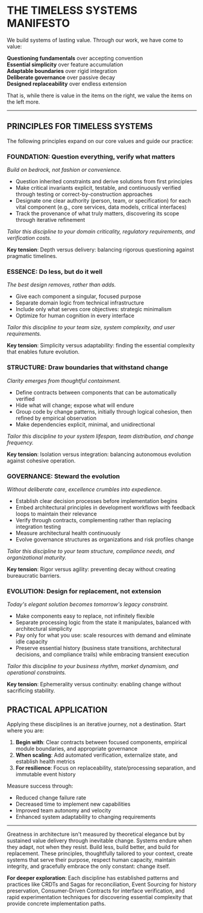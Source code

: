 # THE TIMELESS SYSTEMS MANIFESTO

We build systems of lasting value. Through our work, we have come to value:

**Questioning fundamentals** over accepting convention  
**Essential simplicity** over feature accumulation  
**Adaptable boundaries** over rigid integration  
**Deliberate governance** over passive decay  
**Designed replaceability** over endless extension  

That is, while there is value in the items on the right, we value the items on the left more.

---

## PRINCIPLES FOR TIMELESS SYSTEMS

The following principles expand on our core values and guide our practice:

### FOUNDATION: Question everything, verify what matters

*Build on bedrock, not fashion or convenience.*

- Question inherited constraints and derive solutions from first principles
- Make critical invariants explicit, testable, and continuously verified through testing or correct-by-construction approaches
- Designate one clear authority (person, team, or specification) for each vital component (e.g., core services, data models, critical interfaces)
- Track the provenance of what truly matters, discovering its scope through iterative refinement

*Tailor this discipline to your domain criticality, regulatory requirements, and verification costs.*

**Key tension**: Depth versus delivery: balancing rigorous questioning against pragmatic timelines.

### ESSENCE: Do less, but do it well

*The best design removes, rather than adds.*

- Give each component a singular, focused purpose
- Separate domain logic from technical infrastructure 
- Include only what serves core objectives: strategic minimalism
- Optimize for human cognition in every interface

*Tailor this discipline to your team size, system complexity, and user requirements.*

**Key tension**: Simplicity versus adaptability: finding the essential complexity that enables future evolution.

### STRUCTURE: Draw boundaries that withstand change

*Clarity emerges from thoughtful containment.*

- Define contracts between components that can be automatically verified
- Hide what will change; expose what will endure
- Group code by change patterns, initially through logical cohesion, then refined by empirical observation
- Make dependencies explicit, minimal, and unidirectional

*Tailor this discipline to your system lifespan, team distribution, and change frequency.*

**Key tension**: Isolation versus integration: balancing autonomous evolution against cohesive operation.

### GOVERNANCE: Steward the evolution

*Without deliberate care, excellence crumbles into expedience.*

- Establish clear decision processes before implementation begins
- Embed architectural principles in development workflows with feedback loops to maintain their relevance
- Verify through contracts, complementing rather than replacing integration testing
- Measure architectural health continuously
- Evolve governance structures as organizations and risk profiles change

*Tailor this discipline to your team structure, compliance needs, and organizational maturity.*

**Key tension**: Rigor versus agility: preventing decay without creating bureaucratic barriers.

### EVOLUTION: Design for replacement, not extension

*Today's elegant solution becomes tomorrow's legacy constraint.*

- Make components easy to replace, not infinitely flexible
- Separate processing logic from the state it manipulates, balanced with architectural simplicity
- Pay only for what you use: scale resources with demand and eliminate idle capacity
- Preserve essential history (business state transitions, architectural decisions, and compliance trails) while embracing transient execution

*Tailor this discipline to your business rhythm, market dynamism, and operational constraints.*

**Key tension**: Ephemerality versus continuity: enabling change without sacrificing stability.

## PRACTICAL APPLICATION

Applying these disciplines is an iterative journey, not a destination. Start where you are:

1. **Begin with**: Clear contracts between focused components, empirical module boundaries, and appropriate governance
2. **When scaling**: Add automated verification, externalize state, and establish health metrics
3. **For resilience**: Focus on replaceability, state/processing separation, and immutable event history

Measure success through:
- Reduced change failure rate
- Decreased time to implement new capabilities
- Improved team autonomy and velocity
- Enhanced system adaptability to changing requirements

---

Greatness in architecture isn't measured by theoretical elegance but by sustained value delivery through inevitable change. Systems endure when they adapt, not when they resist. Build less, build better, and build for replacement. These principles, thoughtfully tailored to your context, create systems that serve their purpose, respect human capacity, maintain integrity, and gracefully embrace the only constant: change itself.

**For deeper exploration**: Each discipline has established patterns and practices like CRDTs and Sagas for reconciliation, Event Sourcing for history preservation, Consumer-Driven Contracts for interface verification, and rapid experimentation techniques for discovering essential complexity that provide concrete implementation paths.
